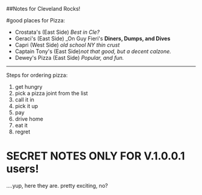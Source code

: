 ##Notes for Cleveland Rocks!


#good places for Pizza:

* Crostata's (East Side) _Best in Cle?_
* Geraci's (East Side) _On Guy Fieri's __Diners, Dumps, and Dives__
* Capri (West Side) _old school NY thin crust_
* Captain Tony's (East Side)_not that good, but a decent calzone._
* Dewey's Pizza (East Side) _Popular, and fun._


----------


Steps for ordering pizza:

1. get hungry
2. pick a pizza joint from the list
3. call it in
4. pick it up
5. pay
6. drive home
7. eat it
8. regret

# SECRET NOTES ONLY FOR V.1.0.0.1 users!
....yup, here they are. pretty exciting, no?

